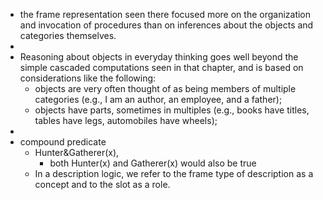 - the frame representation seen there focused more on the organization
  and invocation of procedures than on inferences about the objects and
  categories themselves.
-
- Reasoning about objects in everyday thinking
  goes well beyond the simple cascaded computations seen in that chapter,
  and is based on considerations like the following:
	- objects are very often thought of as being members of
	  multiple categories (e.g., I am an author, an employee, and a father);
	- objects have parts, sometimes in multiples (e.g., books have titles,
	  tables have legs, automobiles have wheels);
-
- compound predicate
	- Hunter&Gatherer(x),
		- both Hunter(x) and Gatherer(x) would also be true
	- In a description logic, we refer to the frame type of
	  description as a concept and to the slot as a role.